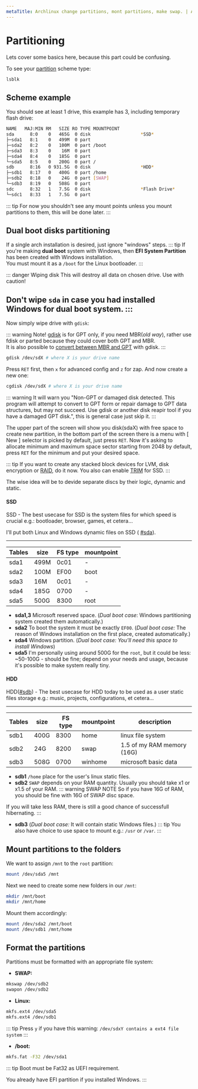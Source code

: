 ```yaml
---
metaTitle: Archlinux change partitions, mont partitions, make swap. | ArchCheatSheet
---
```


# Partitioning
<a id="partitioning"></a>
Lets cover some basics here, because this part could be confusing.

To see your [partition](https://wiki.archlinux.org/index.php/Partitioning) scheme type:
```sh
lsblk
```

## Scheme example
<a id="Scheme example"></a>
You should see at least 1 drive, this example has 3, including temporary flash drive:
```sh
NAME   MAJ:MIN RM   SIZE RO TYPE MOUNTPOINT
sda      8:0    0   465G  0 disk                   *SSD*
├─sda1   8:1    0   499M  0 part 
├─sda2   8:2    0   100M  0 part /boot          
├─sda3   8:3    0    16M  0 part 
├─sda4   8:4    0   185G  0 part 
└─sda5   8:5    0   200G  0 part /
sdb      8:16   0 931.5G  0 disk                   *HDD*
├─sdb1   8:17   0   400G  0 part /home
├─sdb2   8:18   0    24G  0 part [SWAP]
└─sdb3   8:19   0   508G  0 part 
sdc      8:32   1   7.5G  0 disk                   *Flash Drive*
└─sdc1   8:33   1   7.5G  0 part
```
::: tip
For now you shouldn't see any mount points unless you mount partitions to them, this will be done later.
:::

## Dual boot disks partitioning
<a id="disk-partitioning"></a>
If a single arch installation is desired, just ignore "windows" steps.
::: tip
If you're making **dual boot** system with Windows, then **EFI System Partition** has been created with Windows installation.  
You must mount it as a `/boot` for the Linux bootloader.
:::

::: danger Wiping disk 
This will destroy all data on chosen drive. Use with caution!

Don't wipe `sda` in case you had installed Windows for dual boot system.
:::
---

Now simply wipe drive with `gdisk`:

::: warning Note!
[gdisk](https://wiki.archlinux.org/index.php/Gdisk) is for GPT only, if you need MBR(*old way*), rather use fdisk or parted because they could cover both GPT and MBR.   
It is also possible to [convert between MBR and GPT](https://wiki.archlinux.org/index.php/Gdisk#Convert_between_MBR_and_GPT) with gdisk.
:::


```sh
gdisk /dev/sdX # where X is your drive name 
```

Press `RET` first, then `x` for advanced config and `z` for zap.
And now create a new one:

```sh
cgdisk /dev/sdX # where X is your drive name
```
::: warning
It will warn you "Non-GPT or damaged disk detected. This program will attempt to convert to GPT form or repair damage to GPT data structures, but may not succeed. Use gdisk or another disk reapir tool if you have a damaged GPT disk.", this is general case just skip it.
:::

The upper part of the screen will show you disk(sdaX) with free space to create new partition,
in the bottom part of the screen there is a menu with [ New ] selector is picked by default, just press `RET`.
Now it's asking to allocate minimum and maximum space sector starting from 2048 by default, press `RET` for the minimum and put your desired space.


::: tip
If you want to create any stacked block devices for LVM, disk encryption or [RAID](https://wiki.archlinux.org/index.php/RAID), do it now.
You also can enable [TRIM](https://wiki.archlinux.org/index.php/Solid_state_drive#TRIM) for SSD.
:::

The wise idea will be to devide separate discs by their logic, dynamic and static.
#### SSD
<a id="SSD"></a>
SSD  - The best usecase for SSD is the system files for which speed is crucial e.g.: bootloader, browser, games, et cetera...

I'll put both Linux and Windows dynamic files on SSD ( [#sda](#scheme-example)).
___
| Tables | size | FS type | mountpoint |
|--------|------|---------|------------|
| sda1   | 499M | 0c01    | -          |
| sda2   | 100M | EF00    | boot       |
| sda3   | 16M  | 0c01    | -          |
| sda4   | 185G | 0700    | -          |
| sda5   | 500G | 8300    | root       |
- **sda1,3** Microsoft reserved space. (*Dual boot case*: Windows partitioning system created them automatically.)
- **sda2** To boot the system it must be exactly `EF00`. (*Dual boot case:* The reason of Windows installation on the first place, created automatically.)
- **sda4** Windows partition. (*Dual boot case: You'll need this space to install Windows*)
- **sda5** I'm personally using around 500G for the `root`, but it could be less: ~50-100G - should be fine; depend on your needs and usage, because it's possible to make system really tiny.

#### HDD
<a id="HDD"></a>
HDD([#sdb](#scheme-example)) - The best usecase for HDD today to be used as a user static files storage e.g.: music, projects, configurations, et cetera...
___
| Tables | size | FS type | mountpoint | description                |
|--------|------|---------|------------|----------------------------|
| sdb1   | 400G |    8300 | home       | linux file system          |
| sdb2   | 24G  |    8200 | swap       | 1.5 of my RAM memory (16G) |
| sdb3   | 508G |    0700 | winhome    | microsoft basic data       |
- **sdb1** `/home` place for the user's linux static files.
- **sdb2** `SWAP` depends on your RAM quantity. Usually you should take x1 or x1.5 of your RAM. 
::: warning SWAP NOTE
So if you have 16G of RAM, you should be fine with 16G of SWAP disc space. 

If you will take less RAM, there is still a good chance of successfull hibernating.
:::
- **sdb3**  (*Dual boot case:* It will contain static Windows files.)
::: tip
You also have choice to use space to mount e.g.: `/usr` or `/var`.
:::

## Mount partitions to the folders
<a id="mounting-folders"></a>
We want to assign `/mnt` to the `root` partition:
```sh
mount /dev/sda5 /mnt
```
Next we need to create some new folders in our `/mnt`:
```sh
mkdir /mnt/boot
mkdir /mnt/home
```

Mount them accordingly:
```sh
mount /dev/sda2 /mnt/boot
mount /dev/sdb1 /mnt/home
```

## Format the partitions
<a id="format-partitions"></a>
Partitions must be formatted with an appropriate file system:
- **SWAP:** 
```sh
mkswap /dev/sdb2
swapon /dev/sdb2
```
- **Linux:** 
```sh
mkfs.ext4 /dev/sda5
mkfs.ext4 /dev/sdb1
```
::: tip
Press `y` if you have this warning: `/dev/sdxY contains a ext4 file system`
:::
- **/boot:** 
```sh
mkfs.fat -F32 /dev/sda1
```
::: tip
Boot must be Fat32 as UEFI requirement.   

You already have EFI partition if you installed Windows.
:::
